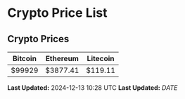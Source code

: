 # Crypto Price List

## Crypto Prices
| Bitcoin | Ethereum | Litecoin |
| ------- | -------- | -------- |
| $99929 | $3877.41 | $119.11 |
**Last Updated:** 2024-12-13 10:28 UTC
**Last Updated:** $DATE$
